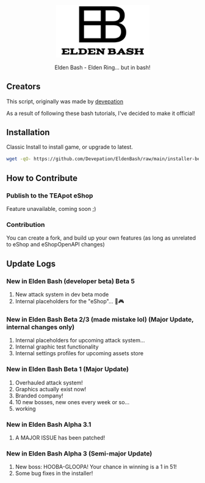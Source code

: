 <p align="center">
    <img width="245" src="https://github.com/Devepation/EldenBash/raw/main/EldenBashLogo.png">
</p>

<p align="center">
    Elden Bash - Elden Ring... but in bash!
</p>




## Creators
This script, originally was made by [devepation](https://github.com/devepation/EldenBash)

As a result of following these bash tutorials, I've decided to make it official!

## Installation
Classic Install to install game, or upgrade to latest.
```bash
wget -qO- https://github.com/Devepation/EldenBash/raw/main/installer-beta-2 | sh
```



## How to Contribute
### Publish to the TEApot eShop
Feature unavailable, coming soon ;)

### Contribution
You can create a fork, and build up your own features (as long as unrelated to eShop and eShopOpenAPI changes)

## Update Logs

### New in Elden Bash (developer beta) Beta 5
1. New attack system in dev beta mode
2. Internal placeholders for the "eShop"... 👀🎮

### New in Elden Bash Beta 2/3 (made mistake lol) (Major Update, internal changes only)
1. Internal placeholders for upcoming attack system...
2. Internal graphic test functionality
3. Internal settings profiles for upcoming assets store

### New in Elden Bash Beta 1 (Major Update)
1. Overhauled attack system!
2. Graphics actually exist now!
3. Branded company!
4. 10 new bosses, new ones every week or so...
5. working

### New in Elden Bash Alpha 3.1
1. A MAJOR ISSUE has been patched!

### New in Elden Bash Alpha 3 (Semi-major Update)
1. New boss: HOOBA-GLOOPA! Your chance in winning is a 1 in 51!
2. Some bug fixes in the installer!
